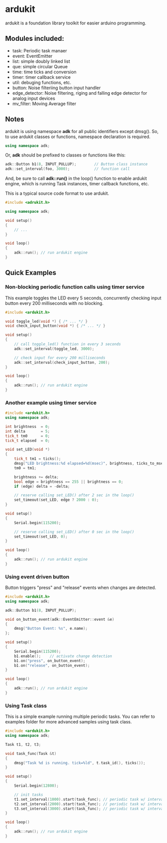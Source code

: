 # ardukit
ardukit is a foundation library toolkit for easier arduino programming.


## Modules included:
- task: Periodic task manaer
- event: EventEmitter
- list: simple doubly linked list
- que: simple circular Queue
- time: time ticks and conversion
- timer: timer callback service
- util: debuging functions, etc.
- button: Noise filteriing button input handler
- edge_detector: Noise filtering, riging and falling edge detector for analog input devices
- mv_filter: Moving Average filter


## Notes
ardukit is using namespace **adk** for all public identifiers except dmsg().
So, to use ardukit classes or functions, namespace declaration is required.

```cpp
using namespace adk;
```

Or, **adk** should be prefixed to classes or functions like this:

```cpp
adk::Button b1(8, INPUT_PULLUP);        // Button class instance
adk::set_interval(foo, 3000);           // function call
```

And, be sure to call **adk::run()** in the loop() function to enable ardukit engine, which is running Task instances, timer callback functions, etc.

This is a typical source code format to use ardukit.
```cpp
#include <adrukit.h>

using namespace adk;

void setup()
{
    // ...
}

void loop()
{
    adk::run(); // run ardukit engine
}

```


## Quick Examples

### Non-blocking periodic function calls using timer service

This example toggles the LED every 5 seconds, concurrently checking input button every 200 milliseconds with no blocking.

```cpp
#include <ardukit.h>

void toggle_led(void *) { /* ... */ }
void check_input_button(void *) { /* ... */ }

void setup()
{
    // call toggle_led() function in every 3 seconds
    adk::set_interval(toggle_led, 3000);

    // check input for every 200 milliseconds
    adk::set_interval(check_input_button, 200);
}

void loop()
{
    adk::run(); // run ardukit engine
}
```

### Another example using timer service

```cpp
#include <ardukit.h>
using namespace adk;

int brightness  = 0;
int delta       = 5;
tick_t tm0      = 0;
tick_t elapsed  = 0;

void set_LED(void *)
{
    tick_t tm1 = ticks();
    dmsg("LED brightness:%d elapsed=%d(msec)", brightness, ticks_to_msec(tm1-tm0));
    tm0 = tm1;

    brightness += delta;
    bool edge = brightness == 255 || brightness == 0;
    if (edge) delta = -delta;

    // reserve calling set_LED() after 2 sec in the loop()
    set_timeout(set_LED, edge ? 2000 : 0);
}

void setup()
{
    Serial.begin(115200);

    // reserve calling set_LED() after 0 sec in the loop()
    set_timeout(set_LED, 0);
}

void loop()
{
    adk::run(); // run ardukit engine
}
```

### Using event driven button
Button triggers "press" and "release" events when changes are detected.

```cpp
#include <ardukit.h>
using namespace adk;

adk::Button b1(8, INPUT_PULLUP);

void on_button_event(adk::EventEmitter::event &e)
{
    dmsg("Button Event: %s", e.name);
};

void setup()
{
    Serial.begin(115200);
    b1.enable();    // activate change detection
    b1.on("press", on_button_event);
    b1.on("release", on_button_event);
}

void loop()
{
    adk::run(); // run ardukit engine
}
```

### Using Task class

This is a simple example running multiple periodic tasks.
You can refer to examples folder for more advanced samples using task class.

```cpp
#include <ardukit.h>
using namespace adk;

Task t1, t2, t3;

void task_func(Task &t)
{
    dmsg("Task %d is running. tick=%ld", t.task_id(), ticks());
}

void setup()
{
    Serial.begin(12800);

    // init tasks
    t1.set_interval(1000).start(task_func); // periodic task w/ interval=1sec
    t2.set_interval(2000).start(task_func); // periodic task w/ interval=2sec
    t3.set_interval(3000).start(task_func); // periodic task w/ interval=3sec
}

void loop()
{
    adk::run(); // run ardukit engine
}
```
